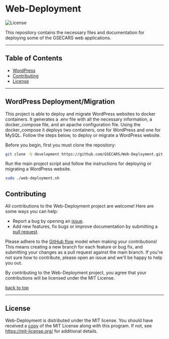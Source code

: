 # Web-Deployment

![License](https://img.shields.io/badge/license-MIT-orange.svg)

This repository contains the necessary files and documentation for deploying some of the GSECARS web applications.

------------
## Table of Contents

- [WordPress](#wordpress-deploymentmigration)
- [Contributing](#contributing)
- [License](#license)

------------
## WordPress Deployment/Migration

This project is able to deploy and migrate WordPress websites to docker containers. It generates a .env file with all the necessary information, a docker_compose file, and an apache configuration file. Using the docker_compose it deploys two containers, one for WordPress and one for MySQL. Follow the steps below, to deploy or migrate a WordPress website.

Before you begin, first you must clone the repository:
```bash
git clone -b development https://github.com/GSECARS/Web-Deployment.git && cd Web-Deployment
```

Run the main project script and follow the instructions for deploying or migrating a WordPress website.
```bash
sudo ./web-deployment.sh
```

## Contributing

All contributions to the Web-Deployment project are welcome! Here are some ways you can help:
- Report a bug by opening an [issue](https://github.com/GSECARS/Web-Deployment/issues).
- Add new features, fix bugs or improve documentation by submitting a [pull request](https://github.com/GSECARS/Web-Deployment/pulls).

Please adhere to the [GitHub flow](https://docs.github.com/en/get-started/quickstart/github-flow) model when making your contributions! This means creating a new branch for each feature or bug fix, and submitting your changes as a pull request against the main branch. If you're not sure how to contribute, please open an issue and we'll be happy to help you out.

By contributing to the Web-Deployment project, you agree that your contributions will be licensed under the MIT License.

[back to top](#table-of-contents)

------------
## License

Web-Deployment is distributed under the MIT license. You should have received a [copy](LICENSE) of the MIT License along with this program. If not, see https://mit-license.org/ for additional details.